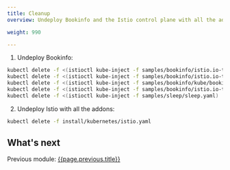 ```yaml
---
title: Cleanup
overview: Undeploy Bookinfo and the Istio control plane with all the addons.

weight: 990

---
```


1. Undeploy Bookinfo:
  ```bash
  kubectl delete -f <(istioctl kube-inject -f samples/bookinfo/istio.io-tutorial/bookinfo.yaml)
  kubectl delete -f <(istioctl kube-inject -f samples/bookinfo/istio.io-tutorial/ingress-for-istio.yaml)
  kubectl delete -f <(istioctl kube-inject -f samples/bookinfo/kube/bookinfo-reviews-v2.yaml)
  kubectl delete -f <(istioctl kube-inject -f samples/bookinfo/istio.io-tutorial/bookinfo-reviews-v3.yaml)
  kubectl delete -f <(istioctl kube-inject -f samples/sleep/sleep.yaml)
  ```

2. Undeploy Istio with all the addons:
  ```bash
  kubectl delete -f install/kubernetes/istio.yaml
  ```

## What's next
Previous module: [{{page.previous.title}}]({{home}}{{page.previous.url}})
